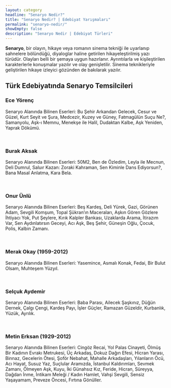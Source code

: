 ```yaml
---
layout: category
headline: "Senaryo Nedir?"
title: "Senaryo Nedir? | Edebiyat Yarışmaları"
permalink: "senaryo-nedir/"
showEmpty: false
description: "Senaryo Nedir | Edebiyat Türleri"
---
```


<strong>Senaryo</strong>, bir olayın, hikaye veya romanın sinema tekniği ile uyarlanıp sahnelere bölündüğü, diyaloglar haline getirilen hikayeleştirilmiş yazı türüdür. Olayları belli bir şemaya uygun hazırlanır. Ayrıntılarla ve kişileştirilen karakterlerle konuşmalar yazılır ve olay genişletilir. Sinema teknikleriyle geliştirilen hikaye izleyici gözünden de bakılarak yazılır.
<h2>Türk Edebiyatında Senaryo Temsilcileri</h2>
<h3>Ece Yörenç</h3>
<p>Senaryo Alanında Bilinen Eserleri: Bu Şehir Arkandan Gelecek, Cesur ve Güzel, Kurt Seyit ve Şura, Medcezir, Kuzey ve Güney, Fatmagülün Suçu Ne?, Samanyolu, Aşk-ı Memnu, Menekşe ile Halil, Dudaktan Kalbe, Aşk Yeniden, Yaprak Dökümü.</p><br>
<h3>Burak Aksak</h3>
<p>Senaryo Alanında Bilinen Eserleri: 50M2, Ben de Özledim, Leyla ile Mecnun, Deli Dumrul, Saluır Kazan: Zoraki Kahraman, Sen Kiminle Dans Ediyorsun?, Bana Masal Anlatma, Kara Bela.</p><br>
<h3>Onur Ünlü</h3>
<p>Senaryo Alanında Bilinen Eserleri:  Beş Kardeş, Deli Yürek, Gazi, Görünen Adam, Sevgili Komşum, Topal Şükran’ın Maceraları, Aşkın Gören Gözlere İhtiyacı Yok, Put Şeylere, Kırık Kalpler Bankası, Uzaklarda Arama, İtirazım Var, Sen Aydınlatırsın Geceyi, Acı Aşk, Beş Şehir, Güneşin Oğlu, Çocuk, Polis, Kalbin Zamanı. </p><br>
<h3>Merak Okay (1959-2012)</h3>
<p>Senaryo Alanında Bilinen Eserleri: Yasemince, Asmalı Konak, Fedai, Bir Bulut Olsam, Muhteşem Yüzyıl.</p><br>
<h3>Selçuk Aydemir</h3>
<p>Senaryo Alanında Bilinen Eserleri: Baba Parası, Ailecek Şaşkınız, Düğün Dernek, Çalgı Çengi, Kardeş Payı, İşler Güçler, Ramazan Güzeldir, Kurbanlık, Yüzük, Ayrılık.</p><br>
<h3>Metin Erksan (1929-2012)</h3>
<p>Senaryo Alanında Bilinen Eserleri: Cingöz Recai, Yol Palas Cinayeti, Ölmüş Bir Kadının Evrakı Metrukesi, Üç Arkadaş, Dokuz Dağın Efesi, Hicran Yarası, Binnaz, Gecelerin Ötesi, Şoför Nebahat, Mahalle Arkadaşları, Yılanların Öcü, Acı Hayat, Susuz Yaz, Suçlular Aramızda, İstanbul Kaldırımları, Sevmek Zamanı, Ölmeyen Aşk, Kuyu, İki Günahsız Kız, Feride, Hicran, Süreyya, Dağdan İnme, İntikam Meleği / Kadın Hamlet, Vahşi Sevgili, Sensiz Yaşayamam, Preveze Öncesi, Fırtına Gönüller.</p>
